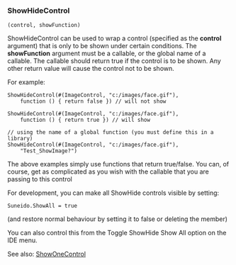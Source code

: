 ### ShowHideControl

``` suneido
(control, showFunction)
```

ShowHideControl can be used to wrap a control (specified as the **control** argument) that is only to be shown under certain conditions. The **showFunction** argument must be a callable, or the global name of a callable. The callable should return true if the control is to be shown. Any other return value will cause the control not to be shown.

For example:

``` suneido
ShowHideControl(#(ImageControl, "c:/images/face.gif"),
    function () { return false }) // will not show

ShowHideControl(#(ImageControl, "c:/images/face.gif"),
    function () { return true }) // will show

// using the name of a global function (you must define this in a library)
ShowHideControl(#(ImageControl, "c:/images/face.gif"),
    "Test_ShowImage?")
```

The above examples simply use functions that return true/false. You can, of course, get as complicated as you wish with the callable that you are passing to this control

For development, you can make all ShowHide controls visible by setting:

``` suneido
Suneido.ShowAll = true
```

(and restore normal behaviour by setting it to false or deleting the member)

You can also control this from the Toggle ShowHide Show All option on the IDE menu.

See also:
[ShowOneControl](<ShowOneControl.md>)